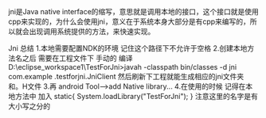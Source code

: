 jni是Java native interface的缩写，意思就是调用本地的接口，这个接口就是使用cpp来实现的，为什么会使用jni，意义在于系统本身大部分是有cpp来编写的，所以就会出现调用系统提供的方法，来快速实现。

Jni 总结
   1.本地需要配置NDK的环境  记住这个路径下不允许于空格
   2.创建本地方法名之后 需要在工程文件下 手动的 编译 
D:\eclipse_workspace1\TestForJni>javah -classpath bin/classes -d jni com.example
.testforjni.JniClient
  然后刷新下工程就能生成相应的jni文件夹 和。H文件
   3.再 android Tool-->add Native library... 
   4.在使用的时候 记得在本地方法中 加入 
   static{
    System.loadLibrary("TestForJni");
    }
    注意这里的名字是有大小写之分的  
